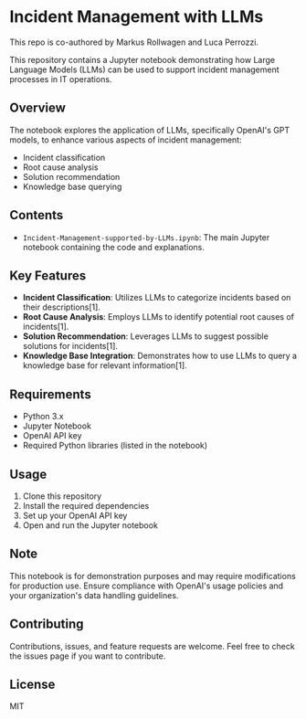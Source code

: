# Incident Management with LLMs

This repo is co-authored by Markus Rollwagen and Luca Perrozzi.

This repository contains a Jupyter notebook demonstrating how Large Language Models (LLMs) can be used to support incident management processes in IT operations.

## Overview

The notebook explores the application of LLMs, specifically OpenAI's GPT models, to enhance various aspects of incident management:

- Incident classification
- Root cause analysis
- Solution recommendation
- Knowledge base querying

## Contents

- `Incident-Management-supported-by-LLMs.ipynb`: The main Jupyter notebook containing the code and explanations.

## Key Features

- **Incident Classification**: Utilizes LLMs to categorize incidents based on their descriptions[1].
- **Root Cause Analysis**: Employs LLMs to identify potential root causes of incidents[1].
- **Solution Recommendation**: Leverages LLMs to suggest possible solutions for incidents[1].
- **Knowledge Base Integration**: Demonstrates how to use LLMs to query a knowledge base for relevant information[1].

## Requirements

- Python 3.x
- Jupyter Notebook
- OpenAI API key
- Required Python libraries (listed in the notebook)

## Usage

1. Clone this repository
2. Install the required dependencies
3. Set up your OpenAI API key
4. Open and run the Jupyter notebook

## Note

This notebook is for demonstration purposes and may require modifications for production use. Ensure compliance with OpenAI's usage policies and your organization's data handling guidelines.

## Contributing

Contributions, issues, and feature requests are welcome. Feel free to check the issues page if you want to contribute.

## License

MIT
